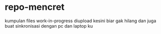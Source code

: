 # repo-mencret
kumpulan files work-in-progress diupload kesini biar gak hilang dan juga buat sinkronisasi dengan pc dan laptop ku

